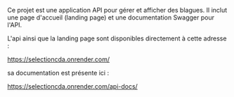 Ce projet est une application API pour gérer et afficher des blagues. Il inclut une page d'accueil (landing page) et une documentation Swagger pour l'API.

L'api ainsi que la landing page sont disponibles directement à cette adresse :

https://selectioncda.onrender.com/

sa documentation est présente ici : 

https://selectioncda.onrender.com/api-docs/
